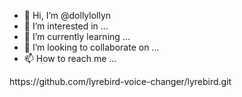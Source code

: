 - 👋 Hi, I’m @dollylollyn
- 👀 I’m interested in ...
- 🌱 I’m currently learning ...
- 💞️ I’m looking to collaborate on ...
- 📫 How to reach me ...

<!---
dollylollyn/dollylollyn is a ✨ special ✨ repository because its `README.md` (this file) appears on your GitHub profile.
You can click the Preview link to take a look at your changes.
--->https://github.com/lyrebird-voice-changer/lyrebird.git

